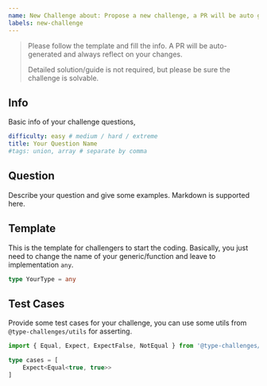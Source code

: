 ```yaml
---
name: New Challenge about: Propose a new challenge, a PR will be auto generated. title: ""
labels: new-challenge
---
```


> Please follow the template and fill the info. A PR will be auto-generated and always reflect on your changes.
>
> Detailed solution/guide is not required, but please be sure the challenge is solvable.

## Info

Basic info of your challenge questions,

```yaml
difficulty: easy # medium / hard / extreme
title: Your Question Name
#tags: union, array # separate by comma
```

## Question

<!--question-start-->

Describe your question and give some examples. Markdown is supported here.

<!--question-end-->

## Template

This is the template for challengers to start the coding. Basically, you just need to change the name of your
generic/function and leave to implementation `any`.

```ts
type YourType = any
```

## Test Cases

Provide some test cases for your challenge, you can use some utils from `@type-challenges/utils` for asserting.

```ts
import { Equal, Expect, ExpectFalse, NotEqual } from '@type-challenges/utils'

type cases = [
    Expect<Equal<true, true>>
]
```
